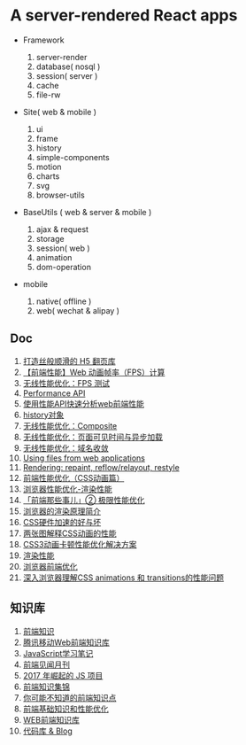 
# A server-rendered React apps

* Framework
  1. server-render
  2. database( nosql )
  3. session( server )
  4. cache
  5. file-rw

* Site( web & mobile )
  1. ui
  2. frame
  3. history
  4. simple-components
  5. motion
  6. charts
  7. svg
  8. browser-utils

* BaseUtils ( web & server & mobile )
  1. ajax & request
  2. storage
  3. session( web )
  4. animation
  5. dom-operation

* mobile
  1. native( offline )
  2. web( wechat & alipay )


## Doc

1. [打造丝般顺滑的 H5 翻页库](http://fex.baidu.com/blog/2017/10/build-a-silky-smooth-slide-library/)
2. [【前端性能】Web 动画帧率（FPS）计算](https://www.cnblogs.com/coco1s/p/8029582.html)
3. [无线性能优化：FPS 测试](http://taobaofed.org/blog/2016/01/13/measuring-fps/)
4. [Performance API](http://javascript.ruanyifeng.com/bom/performance.html)
5. [使用性能API快速分析web前端性能](https://segmentfault.com/a/1190000004010453)
6. [history对象](http://javascript.ruanyifeng.com/bom/history.html#)
7. [无线性能优化：Composite](http://taobaofed.org/blog/2016/04/25/performance-composite/)
8. [无线性能优化：页面可见时间与异步加载](http://taobaofed.org/blog/2016/01/20/mobile-wpo-pageshow-async/)
9. [无线性能优化：域名收敛](http://taobaofed.org/blog/2015/12/16/h5-performance-optimization-and-domain-convergence/)
10. [Using files from web applications](https://developer.mozilla.org/zh-CN/docs/Web/API/File/Using_files_from_web_applications)
11. [Rendering: repaint, reflow/relayout, restyle](http://www.phpied.com/rendering-repaint-reflowrelayout-restyle/)
12. [前端性能优化（CSS动画篇）](https://segmentfault.com/a/1190000000490328)
13. [浏览器性能优化-渲染性能](https://juejin.im/post/59da456951882525ed2b706d)
14. [「前端那些事儿」② 极限性能优化](https://juejin.im/post/59ff2dbe5188254dd935c8ab)
15. [浏览器的渲染原理简介](https://coolshell.cn/articles/9666.html)
16. [CSS硬件加速的好与坏](http://efe.baidu.com/blog/hardware-accelerated-css-the-nice-vs-the-naughty/)
17. [两张图解释CSS动画的性能](https://github.com/ccforward/cc/issues/42)
18. [CSS3动画卡顿性能优化解决方案](https://segmentfault.com/a/1190000013045035)
19. [渲染性能](https://segmentfault.com/a/1190000005754881)
20. [浏览器前端优化](http://jinlong.github.io/2017/05/08/optimising-the-front-end-for-the-browser/)
21. [深入浏览器理解CSS animations 和 transitions的性能问题](http://sy-tang.github.io/2014/05/14/CSS%20animations%20and%20transitions%20performance-%20looking%20inside%20the%20browser/)

## 知识库
1. [前端知识](https://github.com/MoonYaph/Front--end--tutorial)
2. [腾讯移动Web前端知识库](https://github.com/AlloyTeam/Mars)
3. [JavaScript学习笔记](https://github.com/zhubangbang/zhubangbang-javascript-notes)
4. [前端见闻月刊](http://jsfront.org/month/)
5. [2017 年崛起的 JS 项目](https://zhuanlan.zhihu.com/p/33163673)
6. [前端知识集锦](https://github.com/KieSun/Front-end-knowledge)
7. [你可能不知道的前端知识点](https://github.com/justjavac/the-front-end-knowledge-you-may-not-know/issues)
8. [前端基础知识和性能优化](https://github.com/creeperyang/blog/issues)
9. [WEB前端知识库](https://github.com/imweb/FKB)
10. [代码库 & Blog](https://github.com/ccforward/cc/issues)